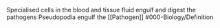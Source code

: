 Specialised cells in the blood and tissue fluid engulf and digest the pathogens 
Pseudopodia engulf the [[Pathogen]]
#000-Biology/Definition 
